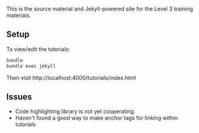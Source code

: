 This is the source material and Jekyll-powered site for the Level 3 training materials.

## Setup

To view/edit the tutorials:

```bash
bundle
bundle exec jekyll
```

Then visit http://localhost:4000/tutorials/index.html

## Issues

* Code highlighting library is not yet cooperating.
* Haven't found a good way to make anchor tags for linking within tutorials